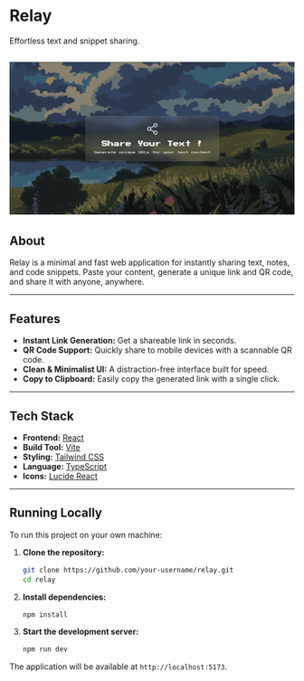 # Relay

Effortless text and snippet sharing.

![App Screenshot](demorelayimage.png)
---

## About

Relay is a minimal and fast web application for instantly sharing text, notes, and code snippets. Paste your content, generate a unique link and QR code, and share it with anyone, anywhere.

---

## Features

- **Instant Link Generation:** Get a shareable link in seconds.  
- **QR Code Support:** Quickly share to mobile devices with a scannable QR code.  
- **Clean & Minimalist UI:** A distraction-free interface built for speed.  
- **Copy to Clipboard:** Easily copy the generated link with a single click.

---

## Tech Stack

- **Frontend:** [React](https://react.dev/)  
- **Build Tool:** [Vite](https://vitejs.dev/)  
- **Styling:** [Tailwind CSS](https://tailwindcss.com/)  
- **Language:** [TypeScript](https://www.typescriptlang.org/)  
- **Icons:** [Lucide React](https://lucide.dev/)

---

## Running Locally

To run this project on your own machine:

1. **Clone the repository:**

    ```bash
    git clone https://github.com/your-username/relay.git
    cd relay
    ```

2. **Install dependencies:**

    ```bash
    npm install
    ```

3. **Start the development server:**

    ```bash
    npm run dev
    ```

The application will be available at `http://localhost:5173`.
